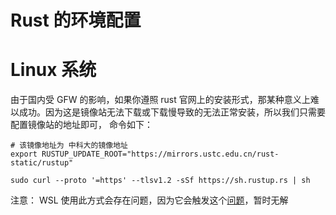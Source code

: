 # Rust 的环境配置

# Linux 系统

由于国内受 GFW 的影响，如果你遵照 rust 官网上的安装形式，那某种意义上难以成功。因为这是镜像站无法下载或下载慢导致的无法正常安装，所以我们只需要配置镜像站的地址即可， 命令如下：


```shell
# 该镜像地址为 中科大的镜像地址
export RUSTUP_UPDATE_ROOT="https://mirrors.ustc.edu.cn/rust-static/rustup"

sudo curl --proto '=https' --tlsv1.2 -sSf https://sh.rustup.rs | sh
```

注意： WSL 使用此方式会存在问题，因为它会触发这个[问题](https://github.com/rust-lang/rustup/issues/1912)，暂时无解